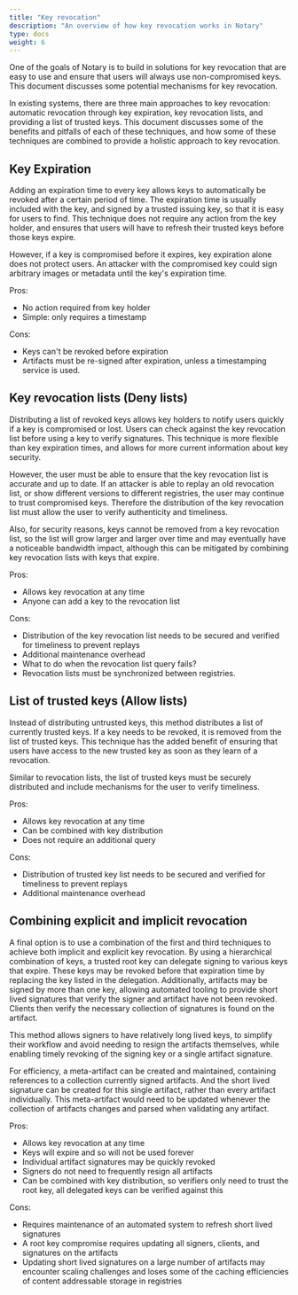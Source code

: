 ```yaml
---
title: "Key revocation"
description: "An overview of how key revocation works in Notary"
type: docs
weight: 6
---
```



One of the goals of Notary is to build in solutions for key revocation that are easy to use and ensure that users will always use non-compromised keys.
This document discusses some potential mechanisms for key revocation.

In existing systems, there are three main approaches to key revocation: automatic revocation through key expiration, key revocation lists, and providing a list of trusted keys.
This document discusses some of the benefits and pitfalls of each of these techniques, and how some of these techniques are combined to provide a holistic approach to key revocation.

## Key Expiration

Adding an expiration time to every key allows keys to automatically be revoked after a certain period of time.
The expiration time is usually included with the key, and signed by a trusted issuing key, so that it is easy for users to find.
This technique does not require any action from the key holder, and ensures that users will have to refresh their trusted keys before those keys expire.

However, if a key is compromised before it expires, key expiration alone does not protect users.
An attacker with the compromised key could sign arbitrary images or metadata until the key's expiration time.

Pros:

- No action required from key holder
- Simple: only requires a timestamp

Cons:

- Keys can't be revoked before expiration
- Artifacts must be re-signed after expiration, unless a timestamping service is used.

## Key revocation lists (Deny lists)

Distributing a list of revoked keys allows key holders to notify users quickly if a key is compromised or lost.
Users can check against the key revocation list before using a key to verify signatures.
This technique is more flexible than key expiration times, and allows for more current information about key security.

However, the user must be able to ensure that the key revocation list is accurate and up to date.
If an attacker is able to replay an old revocation list, or show different versions to different registries, the user may continue to trust compromised keys.
Therefore the distribution of the key revocation list must allow the user to verify authenticity and timeliness.

Also, for security reasons, keys cannot be removed from a key revocation list, so the list will grow larger and larger over time and may eventually have a noticeable bandwidth impact, although this can be mitigated by combining key revocation lists with keys that expire.

Pros:

- Allows key revocation at any time
- Anyone can add a key to the revocation list

Cons:

- Distribution of the key revocation list needs to be secured and verified for timeliness to prevent replays
- Additional maintenance overhead
- What to do when the revocation list query fails?
- Revocation lists must be synchronized between registries.

## List of trusted keys (Allow lists)

Instead of distributing untrusted keys, this method distributes a list of currently trusted keys.
If a key needs to be revoked, it is removed from the list of trusted keys.
This technique has the added benefit of ensuring that users have access to the new trusted key as soon as they learn of a revocation.

Similar to revocation lists, the list of trusted keys must be securely distributed and include mechanisms for the user to verify timeliness.

Pros:

- Allows key revocation at any time
- Can be combined with key distribution
- Does not require an additional query

Cons:

- Distribution of trusted key list needs to be secured and verified for timeliness to prevent replays
- Additional maintenance overhead

## Combining explicit and implicit revocation

A final option is to use a combination of the first and third techniques to achieve both implicit and explicit key revocation.
By using a hierarchical combination of keys, a trusted root key can delegate signing to various keys that expire.
These keys may be revoked before that expiration time by replacing the key listed in the delegation.
Additionally, artifacts may be signed by more than one key, allowing automated tooling to provide short lived signatures that verify the signer and artifact have not been revoked.
Clients then verify the necessary collection of signatures is found on the artifact.

This method allows signers to have relatively long lived keys, to simplify their workflow and avoid needing to resign the artifacts themselves, while enabling timely revoking of the signing key or a single artifact signature.

For efficiency, a meta-artifact can be created and maintained, containing references to a collection currently signed artifacts.
And the short lived signature can be created for this single artifact, rather than every artifact individually.
This meta-artifact would need to be updated whenever the collection of artifacts changes and parsed when validating any artifact.

Pros:

- Allows key revocation at any time
- Keys will expire and so will not be used forever
- Individual artifact signatures may be quickly revoked
- Signers do not need to frequently resign all artifacts
- Can be combined with key distribution, so verifiers only need to trust the root key, all delegated keys can be verified against this

Cons:

- Requires maintenance of an automated system to refresh short lived signatures
- A root key compromise requires updating all signers, clients, and signatures on the artifacts
- Updating short lived signatures on a large number of artifacts may encounter scaling challenges and loses some of the caching efficiencies of content addressable storage in registries
